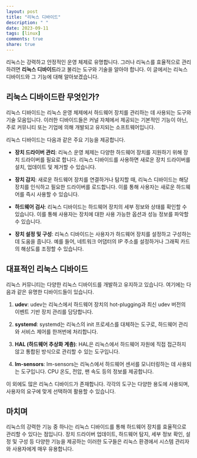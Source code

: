 ```yaml
---
layout: post
title: "리눅스 디바이드"
description: " "
date: 2023-09-11
tags: [linux]
comments: true
share: true
---
```


리눅스는 강력하고 안정적인 운영 체제로 유명합니다. 그러나 리눅스를 효율적으로 관리하려면 **리눅스 디바이드**라고 불리는 도구와 기술을 알아야 합니다. 이 글에서는 리눅스 디바이드와 그 기능에 대해 알아보겠습니다.

## 리눅스 디바이드란 무엇인가?

리눅스 디바이드는 리눅스 운영 체제에서 하드웨어 장치를 관리하는 데 사용되는 도구와 기술 모음입니다. 이러한 디바이드들은 커널 자체에서 제공되는 기본적인 기능이 아닌, 주로 커뮤니티 또는 기업에 의해 개발되고 유지되는 소프트웨어입니다.

리눅스 디바이드는 다음과 같은 주요 기능을 제공합니다.

* **장치 드라이버 관리**: 리눅스 운영 체제는 다양한 하드웨어 장치를 지원하기 위해 장치 드라이버를 필요로 합니다. 리눅스 디바이드를 사용하면 새로운 장치 드라이버를 설치, 업데이트 및 제거할 수 있습니다.

* **장치 감지**: 새로운 하드웨어 장치를 연결하거나 탐지할 때, 리눅스 디바이드는 해당 장치를 인식하고 필요한 드라이버를 로드합니다. 이를 통해 사용자는 새로운 하드웨어를 즉시 사용할 수 있습니다.

* **하드웨어 검사**: 리눅스 디바이드는 하드웨어 장치의 세부 정보와 상태를 확인할 수 있습니다. 이를 통해 사용자는 장치에 대한 사용 가능한 옵션과 성능 정보를 파악할 수 있습니다.

* **장치 설정 및 구성**: 리눅스 디바이드는 사용자가 하드웨어 장치를 설정하고 구성하는 데 도움을 줍니다. 예를 들어, 네트워크 어댑터의 IP 주소를 설정하거나 그래픽 카드의 해상도를 조정할 수 있습니다.

## 대표적인 리눅스 디바이드

리눅스 커뮤니티는 다양한 리눅스 디바이드를 개발하고 유지하고 있습니다. 여기에는 다음과 같은 유명한 디바이드들이 있습니다.

1. **udev**: udev는 리눅스에서 하드웨어 장치의 hot-plugging과 최신 udev 버전의 이벤트 기반 장치 관리를 담당합니다.

2. **systemd**: systemd는 리눅스의 init 프로세스를 대체하는 도구로, 하드웨어 관리와 서비스 제어를 한꺼번에 처리합니다.

3. **HAL (하드웨어 추상화 계층)**: HAL은 리눅스에서 하드웨어 자원에 직접 접근하지 않고 통합된 방식으로 관리할 수 있는 도구입니다.

4. **lm-sensors**: lm-sensors는 리눅스에서 하드웨어 센서를 모니터링하는 데 사용되는 도구입니다. CPU 온도, 전압, 팬 속도 등의 정보를 제공합니다.

이 외에도 많은 리눅스 디바이드가 존재합니다. 각각의 도구는 다양한 용도에 사용되며, 사용자의 요구에 맞게 선택하여 활용할 수 있습니다.

## 마치며

리눅스의 강력한 기능 중 하나는 리눅스 디바이드를 통해 하드웨어 장치를 효율적으로 관리할 수 있다는 점입니다. 장치 드라이버 업데이트, 하드웨어 탐지, 세부 정보 확인, 설정 및 구성 등 다양한 기능을 제공하는 이러한 도구들은 리눅스 환경에서 시스템 관리자와 사용자에게 매우 유용합니다.